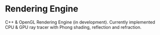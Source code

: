 # Rendering Engine
C++ & OpenGL Rendering Engine (in development). Currently implemented CPU & GPU ray tracer with Phong shading, reflection and refraction.

